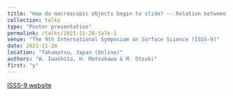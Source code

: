 ```yaml
---
title: "How do macroscopic objects begin to slide? -- Relation between precursor slip and friction coefficient --"
collection: talks
type: "Poster presentation"
permalink: /talks/2021-11-28-talk-1
venue: "The 9th International Symposium on Surface Science (ISSS-9)"
date: 2021-11-28
location: "Takamatsu, Japan (Online)"
authors: "W. Iwashita, H. Matsukawa & M. Otsuki"
first: "y"
---
```


[ISSS-9 website](https://www.jvss.jp/isss9/)
